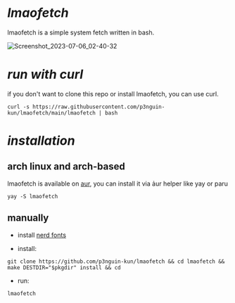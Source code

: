 # ***lmaofetch***
lmaofetch is a simple system fetch written in bash.

![Screenshot_2023-07-06_02-40-32](https://github.com/p3nguin-kun/lmaofetch/assets/123321507/0d698d61-389d-4267-8601-a815ba99a620)

# ***run with curl***
if you don't want to clone this repo or install lmaofetch, you can use curl.

```
curl -s https://raw.githubusercontent.com/p3nguin-kun/lmaofetch/main/lmaofetch | bash
```

# ***installation***
## arch linux and arch-based
lmaofetch is available on [aur](https://aur.archlinux.org/packages/lmaofetch), you can install it via ảur helper like yay or paru

```
yay -S lmaofetch
```

## manually
- install [nerd fonts](https://www.nerdfonts.com/)

- install:
```
git clone https://github.com/p3nguin-kun/lmaofetch && cd lmaofetch && make DESTDIR="$pkgdir" install && cd
```

- run:
```
lmaofetch
```
